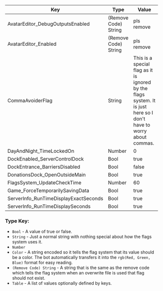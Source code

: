 | Key | Type | Value |
|-|-|-|
| AvatarEditor_DebugOutputsEnabled | (Remove Code) String | pls remove |
| AvatarEditor_Enabled | (Remove Code) String | pls remove |
| CommaAvoiderFlag | String | This is a special flag as it is ignored by the flags system. It is just here so I don't have to worry about commas. |
| DayAndNight_TimeLockedOn | Number | 0 |
| DockEnabled_ServerControlDock | Bool | true |
| DockEntrance_BarriersDisabled | Bool | false |
| DonationsDock_OpenOutsideMain | Bool | true |
| FlagsSystem_UpdateCheckTime | Number | 60 |
| Game_ForceTemporarilySavingData | Bool | true |
| ServerInfo_RunTimeDisplayExactSeconds | Bool | true |
| ServerInfo_RunTimeDisplaySeconds | Bool | true |

### Type Key:

* `Bool` - A value of true or false.
* `String` - Just a normal string with nothing special about how the flags system uses it.
* `Number`
* `Color` - A string encoded so it tells the flag system that its value should be a color. The bot automatically transfers it into the `rgb(Red, Green, Blue)` format for easy reading.
* `(Remove Code) String` - A string that is the same as the remove code which tells the flag system when an overwrite file is used that flag should not exist.
* `Table` - A list of values optionally defined by keys.